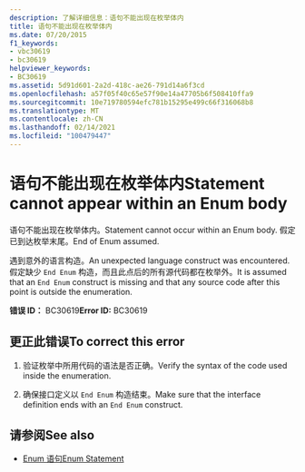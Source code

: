```yaml
---
description: 了解详细信息：语句不能出现在枚举体内
title: 语句不能出现在枚举体内
ms.date: 07/20/2015
f1_keywords:
- vbc30619
- bc30619
helpviewer_keywords:
- BC30619
ms.assetid: 5d91d601-2a2d-418c-ae26-791d14a6f3cd
ms.openlocfilehash: a57f05f40c65e57f90e14a47705b6f508410ffa9
ms.sourcegitcommit: 10e719780594efc781b15295e499c66f316068b8
ms.translationtype: MT
ms.contentlocale: zh-CN
ms.lasthandoff: 02/14/2021
ms.locfileid: "100479447"
---
```

# <a name="statement-cannot-appear-within-an-enum-body"></a><span data-ttu-id="3376f-103">语句不能出现在枚举体内</span><span class="sxs-lookup"><span data-stu-id="3376f-103">Statement cannot appear within an Enum body</span></span>

<span data-ttu-id="3376f-104">语句不能出现在枚举体内。</span><span class="sxs-lookup"><span data-stu-id="3376f-104">Statement cannot occur within an Enum body.</span></span> <span data-ttu-id="3376f-105">假定已到达枚举末尾。</span><span class="sxs-lookup"><span data-stu-id="3376f-105">End of Enum assumed.</span></span>  
  
 <span data-ttu-id="3376f-106">遇到意外的语言构造。</span><span class="sxs-lookup"><span data-stu-id="3376f-106">An unexpected language construct was encountered.</span></span> <span data-ttu-id="3376f-107">假定缺少 `End Enum` 构造，而且此点后的所有源代码都在枚举外。</span><span class="sxs-lookup"><span data-stu-id="3376f-107">It is assumed that an `End Enum` construct is missing and that any source code after this point is outside the enumeration.</span></span>  
  
 <span data-ttu-id="3376f-108">**错误 ID：** BC30619</span><span class="sxs-lookup"><span data-stu-id="3376f-108">**Error ID:** BC30619</span></span>  
  
## <a name="to-correct-this-error"></a><span data-ttu-id="3376f-109">更正此错误</span><span class="sxs-lookup"><span data-stu-id="3376f-109">To correct this error</span></span>  
  
1. <span data-ttu-id="3376f-110">验证枚举中所用代码的语法是否正确。</span><span class="sxs-lookup"><span data-stu-id="3376f-110">Verify the syntax of the code used inside the enumeration.</span></span>  
  
2. <span data-ttu-id="3376f-111">确保接口定义以 `End Enum` 构造结束。</span><span class="sxs-lookup"><span data-stu-id="3376f-111">Make sure that the interface definition ends with an `End Enum` construct.</span></span>  
  
## <a name="see-also"></a><span data-ttu-id="3376f-112">请参阅</span><span class="sxs-lookup"><span data-stu-id="3376f-112">See also</span></span>

- [<span data-ttu-id="3376f-113">Enum 语句</span><span class="sxs-lookup"><span data-stu-id="3376f-113">Enum Statement</span></span>](../language-reference/statements/enum-statement.md)
